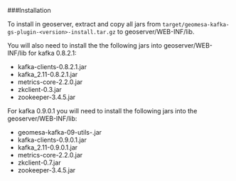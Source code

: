 ###Installation

To install in geoserver, extract and copy all jars from ```target/geomesa-kafka-gs-plugin-<version>-install.tar.gz``` to
geoserver/WEB-INF/lib.

You will also need to install the the following jars into geoserver/WEB-INF/lib for kafka 0.8.2.1:
* kafka-clients-0.8.2.1.jar
* kafka_2.11-0.8.2.1.jar
* metrics-core-2.2.0.jar
* zkclient-0.3.jar
* zookeeper-3.4.5.jar

For kafka 0.9.0.1 you will need to install the following jars into the geoserver/WEB-INF/lib:
* geomesa-kafka-09-utils-<version>.jar
* kafka-clients-0.9.0.1.jar
* kafka_2.11-0.9.0.1.jar
* metrics-core-2.2.0.jar
* zkclient-0.7.jar
* zookeeper-3.4.5.jar